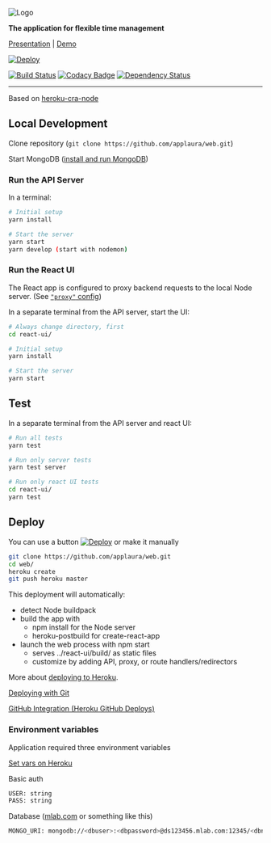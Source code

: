![Logo](logo.png)

**The application for flexible time management**

[Presentation](//readymag.com/greybutton/applaura) | [Demo](//applaura.netlify.com/)

[![Deploy](https://www.herokucdn.com/deploy/button.svg)](https://heroku.com/deploy)

[![Build Status](https://travis-ci.org/greybutton/web.svg?branch=master)](https://travis-ci.org/greybutton/web)
[![Codacy Badge](https://api.codacy.com/project/badge/Grade/333927e9ca684d9482cdf54360e288ed)](https://www.codacy.com/app/greybutton/web?utm_source=github.com&amp;utm_medium=referral&amp;utm_content=greybutton/web&amp;utm_campaign=Badge_Grade)
[![Dependency Status](https://gemnasium.com/badges/github.com/greybutton/web.svg)](https://gemnasium.com/github.com/greybutton/web)

---

Based on [heroku-cra-node](https://github.com/mars/heroku-cra-node)

## Local Development

Clone repository (`git clone https://github.com/applaura/web.git`)

Start MongoDB ([install and run MongoDB](https://docs.mongodb.com/manual/administration/install-community/))

### Run the API Server

In a terminal:

```bash
# Initial setup
yarn install

# Start the server
yarn start
yarn develop (start with nodemon)
```

### Run the React UI

The React app is configured to proxy backend requests to the local Node server. (See [`"proxy"` config](react-ui/package.json))

In a separate terminal from the API server, start the UI:

```bash
# Always change directory, first
cd react-ui/

# Initial setup
yarn install

# Start the server
yarn start
```

## Test

In a separate terminal from the API server and react UI:

```bash
# Run all tests
yarn test

# Run only server tests
yarn test server

# Run only react UI tests
cd react-ui/
yarn test
```

## Deploy

You can use a button [![Deploy](https://www.herokucdn.com/deploy/button.svg)](https://heroku.com/deploy)
or make it manually

```bash
git clone https://github.com/applaura/web.git
cd web/
heroku create
git push heroku master
```
This deployment will automatically:

- detect Node buildpack
- build the app with
  - npm install for the Node server
  - heroku-postbuild for create-react-app
- launch the web process with npm start
  - serves ../react-ui/build/ as static files
  - customize by adding API, proxy, or route handlers/redirectors

More about [deploying to Heroku](https://devcenter.heroku.com/categories/deployment).

[Deploying with Git](https://devcenter.heroku.com/articles/git)

[GitHub Integration (Heroku GitHub Deploys)](https://devcenter.heroku.com/articles/github-integration)

### Environment variables

Application required three environment variables

[Set vars on Heroku](https://devcenter.heroku.com/articles/config-vars)

Basic auth
```bash
USER: string
PASS: string
```

Database ([mlab.com](mlab.com) or something like this)
```bash
MONGO_URI: mongodb://<dbuser>:<dbpassword>@ds123456.mlab.com:12345/<dbname>
```
